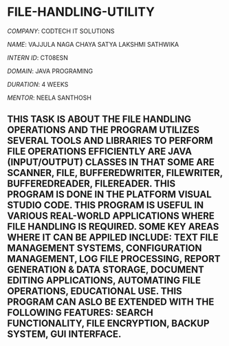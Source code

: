 # FILE-HANDLING-UTILITY

*COMPANY*: CODTECH IT SOLUTIONS

*NAME*: VAJJULA NAGA CHAYA SATYA LAKSHMI SATHWIKA

*INTERN ID*: CT08ESN

*DOMAIN*: JAVA PROGRAMING

*DURATION*: 4 WEEKS

*MENTOR*: NEELA SANTHOSH

## THIS TASK IS ABOUT THE FILE HANDLING OPERATIONS AND THE PROGRAM UTILIZES SEVERAL TOOLS AND LIBRARIES TO PERFORM FILE OPERATIONS EFFICIENTLY ARE JAVA (INPUT/OUTPUT) CLASSES IN THAT SOME ARE SCANNER, FILE, BUFFEREDWRITER, FILEWRITER, BUFFEREDREADER, FILEREADER. THIS PROGRAM IS DONE IN THE PLATFORM VISUAL STUDIO CODE. THIS PROGRAM IS USEFUL IN VARIOUS REAL-WORLD APPLICATIONS WHERE FILE HANDLING IS REQUIRED. SOME KEY AREAS WHERE IT CAN BE APPILED INCLUDE: TEXT FILE MANAGEMENT SYSTEMS, CONFIGURATION MANAGEMENT, LOG FILE PROCESSING, REPORT GENERATION & DATA STORAGE, DOCUMENT EDITING APPLICATIONS, AUTOMATING FILE OPERATIONS, EDUCATIONAL USE. THIS PROGRAM CAN ASLO BE EXTENDED WITH THE FOLLOWING FEATURES: SEARCH FUNCTIONALITY, FILE ENCRYPTION, BACKUP SYSTEM, GUI INTERFACE. ##
